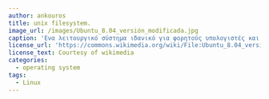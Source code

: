 ```yaml
---
author: ankouros
title: unix filesystem.
image_url: /images/Ubuntu_8.04_versión_modificada.jpg
caption: 'Ενα λειτουργικό σύστημα ιδανικό για φορητούς υπολογιστές και υπολογιστές γραφείου'
license_url: 'https://commons.wikimedia.org/wiki/File:Ubuntu_8.04_versi%C3%B3n_modificada.jpg'
license_text: Courtesy of wikimedia
categories:
  - operating system
tags:
  - Linux
---
```


